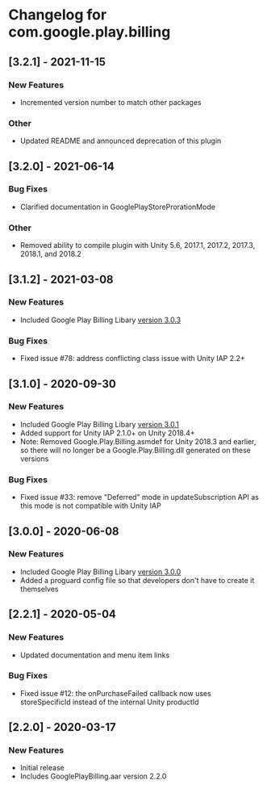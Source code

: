 # Changelog for com.google.play.billing

## [3.2.1] - 2021-11-15
### New Features
 - Incremented version number to match other packages
### Other
 - Updated README and announced deprecation of this plugin

## [3.2.0] - 2021-06-14
### Bug Fixes
 - Clarified documentation in GooglePlayStoreProrationMode
### Other
 - Removed ability to compile plugin with Unity 5.6, 2017.1, 2017.2, 2017.3, 2018.1, and 2018.2

## [3.1.2] - 2021-03-08
### New Features
 - Included Google Play Billing Libary [version 3.0.3](https://developer.android.com/google/play/billing/billing_library_releases_notes)
### Bug Fixes
 - Fixed issue #78: address conflicting class issue with Unity IAP 2.2+

## [3.1.0] - 2020-09-30
### New Features
 - Included Google Play Billing Libary [version 3.0.1](https://developer.android.com/google/play/billing/billing_library_releases_notes)
 - Added support for Unity IAP 2.1.0+ on Unity 2018.4+
 - Note: Removed Google.Play.Billing.asmdef for Unity 2018.3 and earlier, so there will no longer be a Google.Play.Billing.dll generated on these versions
### Bug Fixes
 - Fixed issue #33: remove "Deferred" mode in updateSubscription API as this mode is not compatible with Unity IAP

## [3.0.0] - 2020-06-08
### New Features
 - Included Google Play Billing Libary [version 3.0.0](https://developer.android.com/google/play/billing/billing_library_releases_notes)
 - Added a proguard config file so that developers don't have to create it themselves

## [2.2.1] - 2020-05-04
### New Features
 - Updated documentation and menu item links
### Bug Fixes
 - Fixed issue #12: the onPurchaseFailed callback now uses storeSpecificId instead of the internal Unity productId

## [2.2.0] - 2020-03-17
### New Features
 - Initial release
 - Includes GooglePlayBilling.aar version 2.2.0

